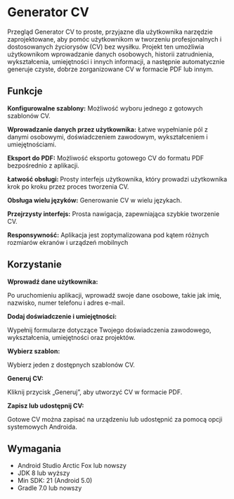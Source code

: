 <h1>Generator CV </h1>

Przegląd
Generator CV to proste, przyjazne dla użytkownika narzędzie zaprojektowane, aby pomóc użytkownikom w tworzeniu profesjonalnych i dostosowanych życiorysów (CV) bez wysiłku. Projekt ten umożliwia użytkownikom wprowadzanie danych osobowych, historii zatrudnienia, wykształcenia, umiejętności i innych informacji, a następnie automatycznie generuje czyste, dobrze zorganizowane CV w formacie PDF lub innym.

<h2>Funkcje</h2>
<b><p>Konfigurowalne szablony:</b> Możliwość wyboru jednego z gotowych szablonów CV.</p>
<b><p>Wprowadzanie danych przez użytkownika:</b> Łatwe wypełnianie pól z danymi osobowymi, doświadczeniem zawodowym, wykształceniem i umiejętnościami.</p>
<b><p>Eksport do PDF:</b> Możliwość eksportu gotowego CV do formatu PDF bezpośrednio z aplikacji.</p>
<b><p>Łatwość obsługi: </b>Prosty interfejs użytkownika, który prowadzi użytkownika krok po kroku przez proces tworzenia CV.</p>
<b><p>Obsługa wielu języków:</b> Generowanie CV w wielu językach.</p>
<b><p>Przejrzysty interfejs:</b> Prosta nawigacja, zapewniająca szybkie tworzenie CV.</p>
<b><p>Responsywność:</b> Aplikacja jest zoptymalizowana pod kątem różnych rozmiarów ekranów i urządzeń mobilnych</p>

<h2>Korzystanie</h2>
<b>Wprowadź dane użytkownika:</b> <p>Po uruchomieniu aplikacji, wprowadź swoje dane osobowe, takie jak imię, nazwisko, numer telefonu i adres e-mail.</p>
<b>Dodaj doświadczenie i umiejętności:</b><p> Wypełnij formularze dotyczące Twojego doświadczenia zawodowego, wykształcenia, umiejętności oraz projektów.</p>
<b>Wybierz szablon:</b> <p>Wybierz jeden z dostępnych szablonów CV.</p>
<b>Generuj CV:</b> <p>Kliknij przycisk „Generuj”, aby utworzyć CV w formacie PDF.</p>
<b>Zapisz lub udostępnij CV:</b> <p>Gotowe CV można zapisać na urządzeniu lub udostępnić za pomocą opcji systemowych Androida.</p>

<h2>Wymagania</h2>
<ul>
    <li>Android Studio Arctic Fox lub nowszy</li>
    <li>JDK 8 lub wyższy</li>
    <li>Min SDK: 21 (Android 5.0)</li>
    <li>Gradle 7.0 lub nowszy</li>
</ul>
